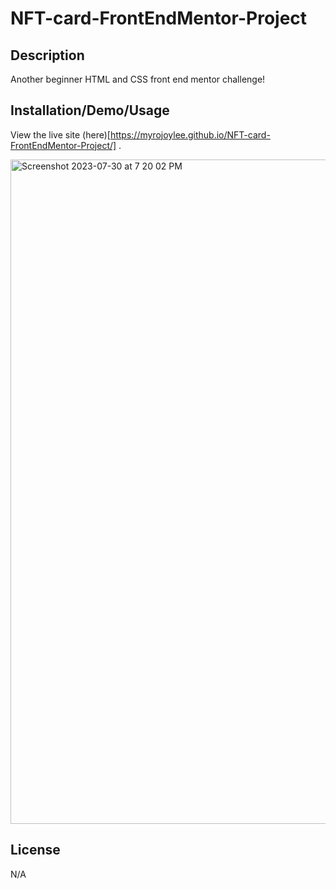 # NFT-card-FrontEndMentor-Project

## Description

Another beginner HTML and CSS front end mentor challenge!

## Installation/Demo/Usage

View the live site (here)[https://myrojoylee.github.io/NFT-card-FrontEndMentor-Project/] .

<img width="1063" alt="Screenshot 2023-07-30 at 7 20 02 PM" src="https://github.com/myrojoylee/NFT-card-FrontEndMentor-Project/assets/120980593/cc52b661-af16-4595-b83d-0f40ccc96e89">

## License

N/A
